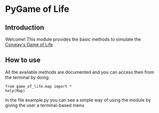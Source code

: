 # PyGame of Life

## Introduction
Welcome! This module provides the basic methods to simulate the [Conway's Game of
Life](https://en.wikipedia.org/wiki/Conway%27s_Game_of_Life)

## How to use
All the available methods are documented and you can access then from the terminal by doing:
```
from game_of_life.map import *
help(Map)
```
In the file example.py you can see a simple way of using the module by giving
the user a terminal-based menu

